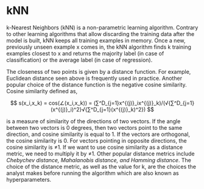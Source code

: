 # kNN

k-Nearest Neighbors (kNN) is a non-parametric learning algorithm. Contrary to other
learning algorithms that allow discarding the training data after the model is built, kNN
keeps all training examples in memory. Once a new, previously unseen example x comes in,
the kNN algorithm finds k training examples closest to x and returns the majority label (in
case of classification) or the average label (in case of regression).

The closeness of two points is given by a distance function. For example, Euclidean distance
seen above is frequently used in practice. Another popular choice of the distance function is
the negative cosine similarity. Cosine similarity defined as,

$$
s(x_i,x_k) = cos(∠(x_i,x_k)) = (∑^D_{j=1}x^{(j)}_ix^{(j)}_k)/(√{∑^D_{j=1}(x^{(j)}_i)^2}√{∑^D_{j=1}(x^{(j)}_k)^2})
$$

is a measure of similarity of the directions of two vectors. If the angle between two vectors
is 0 degrees, then two vectors point to the same direction, and cosine similarity is equal to 1.
If the vectors are orthogonal, the cosine similarity is 0. For vectors pointing in opposite
directions, the cosine similarity is ≠1. If we want to use cosine similarity as a distance metric,
we need to multiply it by ≠1. Other popular distance metrics include *Chebychev distance,
Mahalanobis distance, and Hamming distance*. The choice of the distance metric, as well as
the value for k, are the choices the analyst makes before running the algorithm which are also known as hyperparameters.
